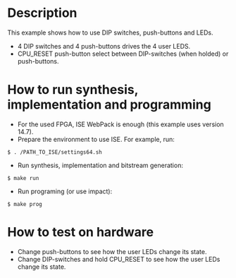 # Description

This example shows how to use DIP switches, push-buttons and LEDs.
* 4 DIP switches and 4 push-buttons drives the 4 user LEDS.
* CPU_RESET push-button select between DIP-switches (when holded) or push-buttons.

# How to run synthesis, implementation and programming

* For the used FPGA, ISE WebPack is enough (this example uses version 14.7).
* Prepare the environment to use ISE. For example, run:
```
$ . /PATH_TO_ISE/settings64.sh
```
* Run synthesis, implementation and bitstream generation:
```
$ make run
```
* Run programing (or use impact):
```
$ make prog
```

# How to test on hardware

* Change push-buttons to see how the user LEDs change its state.
* Change DIP-switches and hold CPU_RESET to see how the user LEDs change its state.
